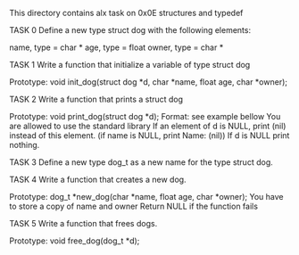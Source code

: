 This directory contains alx task on 0x0E structures and typedef

TASK 0
Define a new type struct dog with the following elements:

name, type = char *
age, type = float
owner, type = char *

TASK 1
Write a function that initialize a variable of type struct dog

Prototype: void init_dog(struct dog *d, char *name, float age, char *owner);

TASK 2
Write a function that prints a struct dog

Prototype: void print_dog(struct dog *d);
Format: see example bellow
You are allowed to use the standard library
If an element of d is NULL, print (nil) instead of this element. (if name is NULL, print Name: (nil))
If d is NULL print nothing.

TASK 3
Define a new type dog_t as a new name for the type struct dog.

TASK 4
Write a function that creates a new dog.

Prototype: dog_t *new_dog(char *name, float age, char *owner);
You have to store a copy of name and owner
Return NULL if the function fails

TASK 5 
Write a function that frees dogs.

Prototype: void free_dog(dog_t *d);

